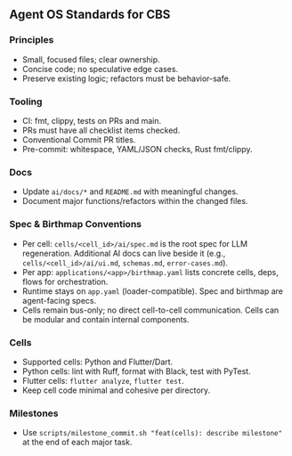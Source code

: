 ## Agent OS Standards for CBS

### Principles
- Small, focused files; clear ownership.
- Concise code; no speculative edge cases.
- Preserve existing logic; refactors must be behavior-safe.

### Tooling
- CI: fmt, clippy, tests on PRs and main.
- PRs must have all checklist items checked.
- Conventional Commit PR titles.
- Pre-commit: whitespace, YAML/JSON checks, Rust fmt/clippy.

### Docs
- Update `ai/docs/*` and `README.md` with meaningful changes.
- Document major functions/refactors within the changed files.

### Spec & Birthmap Conventions
- Per cell: `cells/<cell_id>/ai/spec.md` is the root spec for LLM regeneration. Additional AI docs can live beside it (e.g., `cells/<cell_id>/ai/ui.md`, `schemas.md`, `error-cases.md`).
- Per app: `applications/<app>/birthmap.yaml` lists concrete cells, deps, flows for orchestration.
- Runtime stays on `app.yaml` (loader-compatible). Spec and birthmap are agent-facing specs.
- Cells remain bus-only; no direct cell-to-cell communication. Cells can be modular and contain internal components.

### Cells
- Supported cells: Python and Flutter/Dart.
- Python cells: lint with Ruff, format with Black, test with PyTest.
- Flutter cells: `flutter analyze`, `flutter test`.
- Keep cell code minimal and cohesive per directory.

### Milestones
- Use `scripts/milestone_commit.sh "feat(cells): describe milestone"` at the end of each major task.


